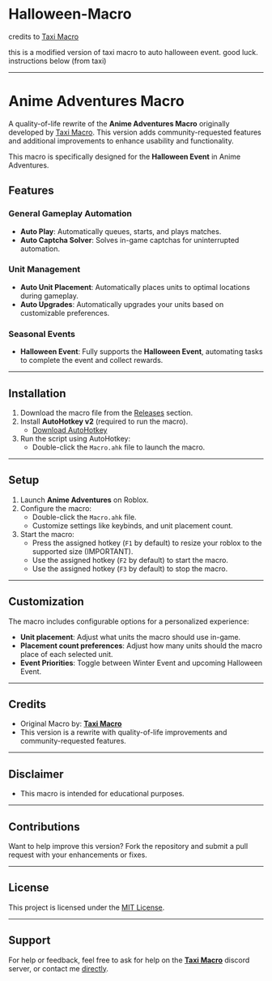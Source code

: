 # Halloween-Macro

credits to [Taxi Macro](https://github.com/nin4Lore/WINTER-MACRO-Solo-Matchmaking-Selector-Back-to-Lobby-or-Replay-Options)

this is a modified version of taxi macro to auto halloween event. good luck. instructions below (from taxi)

---

# Anime Adventures Macro

A quality-of-life rewrite of the **Anime Adventures Macro** originally developed by [Taxi Macro](https://discord.gg/taximacro). This version adds community-requested features and additional improvements to enhance usability and functionality.

This macro is specifically designed for the **Halloween Event** in Anime Adventures.

## Features

### General Gameplay Automation

- **Auto Play**: Automatically queues, starts, and plays matches.
- **Auto Captcha Solver**: Solves in-game captchas for uninterrupted automation.

### Unit Management

- **Auto Unit Placement**: Automatically places units to optimal locations during gameplay.
- **Auto Upgrades**: Automatically upgrades your units based on customizable preferences.

### Seasonal Events

- **Halloween Event**: Fully supports the **Halloween Event**, automating tasks to complete the event and collect rewards.

---

## Installation

1. Download the macro file from the [Releases](#) section.
2. Install **AutoHotkey v2** (required to run the macro).
   - [Download AutoHotkey](https://www.autohotkey.com/download/)
3. Run the script using AutoHotkey:
   - Double-click the `Macro.ahk` file to launch the macro.

---

## Setup

1. Launch **Anime Adventures** on Roblox.
2. Configure the macro:
   - Double-click the `Macro.ahk` file.
   - Customize settings like keybinds, and unit placement count.
3. Start the macro:
   - Press the assigned hotkey (`F1` by default) to resize your roblox to the supported size (IMPORTANT).
   - Use the assigned hotkey (`F2` by default) to start the macro.
   - Use the assigned hotkey (`F3` by default) to stop the macro.

---

## Customization

The macro includes configurable options for a personalized experience:

- **Unit placement**: Adjust what units the macro should use in-game.
- **Placement count preferences**: Adjust how many units should the macro place of each selected unit.
- **Event Priorities**: Toggle between Winter Event and upcoming Halloween Event.

---

## Credits

- Original Macro by: **[Taxi Macro](https://discord.gg/taximacro)**
- This version is a rewrite with quality-of-life improvements and community-requested features.

---

## Disclaimer

- This macro is intended for educational purposes.

---

## Contributions

Want to help improve this version? Fork the repository and submit a pull request with your enhancements or fixes.

---

## License

This project is licensed under the [MIT License](LICENSE).

---

## Support

For help or feedback, feel free to ask for help on the **[Taxi Macro](https://discord.gg/taximacro)** discord server, or contact me [directly](https://discordapp.com/users/459268741138612226).